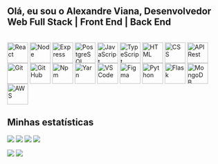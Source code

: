 ## Olá, eu sou o Alexandre Viana, Desenvolvedor Web Full Stack | Front End | Back End

<div style="display: inline_block"><br>
  <img align="center" alt="React" height="48" width="48" src="https://user-images.githubusercontent.com/25181517/183897015-94a058a6-b86e-4e42-a37f-bf92061753e5.png">
  <img align="center" alt="Node" height="48" width="48" src="https://user-images.githubusercontent.com/25181517/183568594-85e280a7-0d7e-4d1a-9028-c8c2209e073c.png">
  <img align="center" alt="Express" height="48" width="48" src="https://user-images.githubusercontent.com/25181517/183859966-a3462d8d-1bc7-4880-b353-e2cbed900ed6.png">
  <img align="center" alt="PostgreSQL" height="48" width="48" src="https://user-images.githubusercontent.com/25181517/117208740-bfb78400-adf5-11eb-97bb-09072b6bedfc.png">
  <img align="center" alt="JavaScript" height="48" width="48" src="https://user-images.githubusercontent.com/25181517/117447155-6a868a00-af3d-11eb-9cfe-245df15c9f3f.png">
  <img align="center" alt="TypeScript" height="48" width="48" src="https://user-images.githubusercontent.com/25181517/183890598-19a0ac2d-e88a-4005-a8df-1ee36782fde1.png">
  <img align="center" alt="HTML" height="48" width="48" src="https://user-images.githubusercontent.com/25181517/192158954-f88b5814-d510-4564-b285-dff7d6400dad.png">
  <img align="center" alt="CSS" height="48" width="48" src="https://user-images.githubusercontent.com/25181517/183898674-75a4a1b1-f960-4ea9-abcb-637170a00a75.png">
  <img align="center" alt="API Rest" height="48" width="48" src="https://user-images.githubusercontent.com/25181517/192107858-fe19f043-c502-4009-8c47-476fc89718ad.png">
  <img align="center" alt="Git" height="48" width="48" src="https://user-images.githubusercontent.com/25181517/192108372-f71d70ac-7ae6-4c0d-8395-51d8870c2ef0.png">
  <img align="center" alt="GitHub" height="48" width="48" src="https://user-images.githubusercontent.com/25181517/192108374-8da61ba1-99ec-41d7-80b8-fb2f7c0a4948.png">
  <img align="center" alt="Npm" height="48" width="48" src="https://user-images.githubusercontent.com/25181517/121401671-49102800-c959-11eb-9f6f-74d49a5e1774.png">
  <img align="center" alt="Yarn" height="48" width="48" src="https://user-images.githubusercontent.com/25181517/183049794-a3dfaddd-22ee-4ffe-b0b4-549ccd4879f9.png">
  <img align="center" alt="VSCode" height="48" width="48" src="https://user-images.githubusercontent.com/25181517/192108891-d86b6220-e232-423a-bf5f-90903e6887c3.png">
  <img align="center" alt="Figma" height="48" width="48" src="https://user-images.githubusercontent.com/25181517/189715289-df3ee512-6eca-463f-a0f4-c10d94a06b2f.png">
  <img align="center" alt="Python" height="48" width="48" src="https://user-images.githubusercontent.com/25181517/183423507-c056a6f9-1ba8-4312-a350-19bcbc5a8697.png">
  <img align="center" alt="Flask" height="48" width="48" src="https://user-images.githubusercontent.com/25181517/183423775-2276e25d-d43d-4e58-890b-edbc88e915f7.png">
  <img align="center" alt="MongoDB" height="48" width="48" src="https://user-images.githubusercontent.com/25181517/182884177-d48a8579-2cd0-447a-b9a6-ffc7cb02560e.png">
  <img align="center" alt="AWS" height="48" width="48" src="https://user-images.githubusercontent.com/25181517/183896132-54262f2e-6d98-41e3-8888-e40ab5a17326.png">
</div>

  ## Minhas estatísticas
  
![](https://github-profile-summary-cards.vercel.app/api/cards/profile-details?username=alexandrevianadev)
![](https://github-profile-summary-cards.vercel.app/api/cards/stats?username=alexandrevianadev)
![](https://github-profile-summary-cards.vercel.app/api/cards/most-commit-language?username=alexandrevianadev)
![](https://github-readme-streak-stats.herokuapp.com?user=alexandrevianadev&locale=pt-br&date_format=j%2Fn%5B%2FY%5D)
 <!-- ![](https://github-profile-summary-cards.vercel.app/api/cards/repos-per-language?username=alexandrevianadev) -->
 
<div> 
  <a href = "mailto:alexandreviana94@hotmail.com"><img src="https://img.shields.io/badge/-Email-%23333?style=for-the-badge&logo=hotmail&logoColor=white" target="_blank"></a>
  <a href="https://www.linkedin.com/in/alexandrevianadev/" target="_blank"><img src="https://img.shields.io/badge/-LinkedIn-%230077B5?style=for-the-badge&logo=linkedin&logoColor=white" target="_blank"></a> 
</div>

